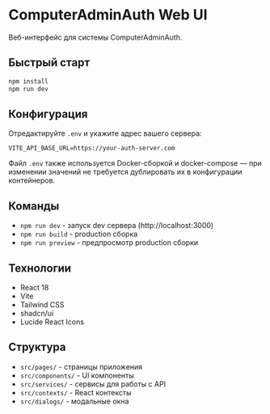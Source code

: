 # ComputerAdminAuth Web UI

Веб-интерфейс для системы ComputerAdminAuth.

## Быстрый старт

```bash
npm install
npm run dev
```

## Конфигурация

Отредактируйте `.env` и укажите адрес вашего сервера:

```
VITE_API_BASE_URL=https://your-auth-server.com
```

Файл `.env` также используется Docker-сборкой и docker-compose — при изменении значений не требуется дублировать их в конфигурации контейнеров.

## Команды

- `npm run dev` - запуск dev сервера (http://localhost:3000)
- `npm run build` - production сборка
- `npm run preview` - предпросмотр production сборки

## Технологии

- React 18
- Vite
- Tailwind CSS
- shadcn/ui
- Lucide React Icons

## Структура

- `src/pages/` - страницы приложения
- `src/components/` - UI компоненты
- `src/services/` - сервисы для работы с API
- `src/contexts/` - React контексты
- `src/dialogs/` - модальные окна
